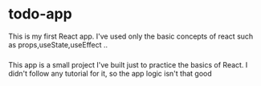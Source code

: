 # todo-app
This is my first React app. I've used only the basic concepts of react such as props,useState,useEffect .. 
#####
This app is a small project I've built just to practice the basics of React. I didn't follow any tutorial for it, so the app logic isn't that good
